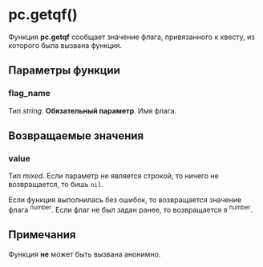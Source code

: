 # pc.getqf()
Функция **pc.getqf** сообщает значение флага, привязанного к квесту, из которого была вызвана функция.

## Параметры функции
### flag_name
Тип *string*. **Обязательный параметр**. Имя флага.

## Возвращаемые значения
### value
Тип *mixed*. Если параметр не является строкой, то ничего не возвращается, то бишь `nil`.

Если функция выполнилась без ошибок, то возвращается значение флага <sup>number</sup>. Если флаг не был задан ранее, то возвращается `0` <sup>number</sup>.

## Примечания
Функция **не** может быть вызвана анонимно.